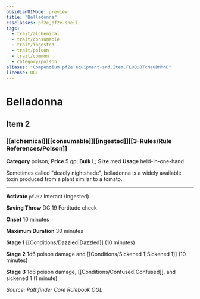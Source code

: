```yaml
---
obsidianUIMode: preview
title: "Belladonna"
cssclasses: pf2e,pf2e-spell
tags:
  - trait/alchemical
  - trait/consumable
  - trait/ingested
  - trait/poison
  - trait/common
  - category/poison
aliases: "Compendium.pf2e.equipment-srd.Item.FL8QU8TcNauBMMhD"
license: OGL
---
```

# Belladonna
## Item 2
### [[alchemical]][[consumable]][[ingested]][[3-Rules/Rule References/Poison]]

**Category** poison; 
**Price** 5 gp; 
**Bulk** L; **Size** med
**Usage** held-in-one-hand

Sometimes called "deadly nightshade", belladonna is a widely available toxin produced from a plant similar to a tomato.

* * *

**Activate** `pf2:2` Interact (Ingested)

**Saving Throw** DC 19 Fortitude check

**Onset** 10 minutes

**Maximum Duration** 30 minutes

**Stage 1** [[Conditions/Dazzled|Dazzled]] (10 minutes)

**Stage 2** 1d6 poison damage and [[Conditions/Sickened 1|Sickened 1]] (10 minutes)

**Stage 3** 1d6 poison damage, [[Conditions/Confused|Confused]], and sickened 1 (1 minute)

*Source: Pathfinder Core Rulebook*
*OGL*